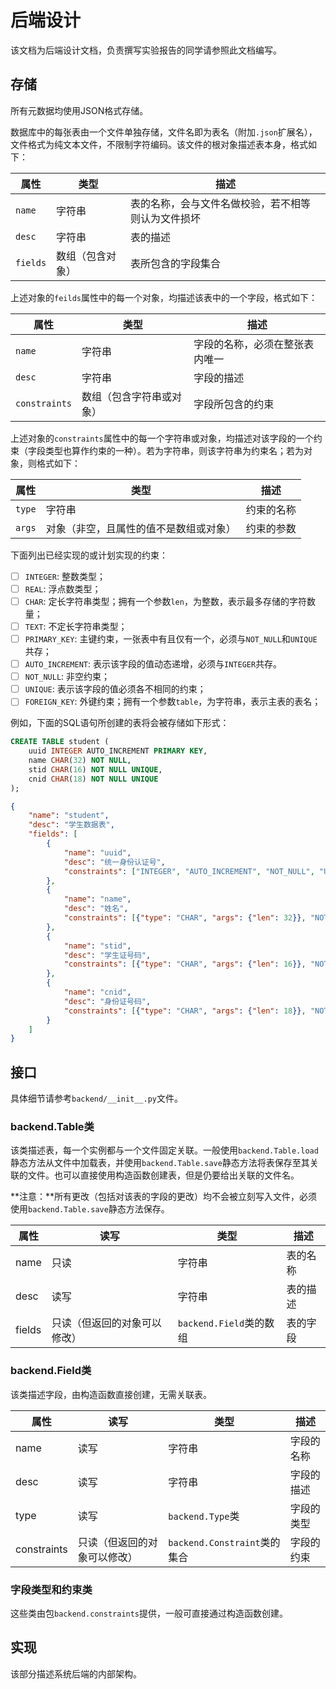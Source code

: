 # 后端设计

该文档为后端设计文档，负责撰写实验报告的同学请参照此文档编写。

## 存储

所有元数据均使用JSON格式存储。

数据库中的每张表由一个文件单独存储，文件名即为表名（附加`.json`扩展名），文件格式为纯文本文件，不限制字符编码。该文件的根对象描述表本身，格式如下：

| 属性     | 类型             | 描述                                               |
| -------- | ---------------- | -------------------------------------------------- |
| `name`   | 字符串           | 表的名称，会与文件名做校验，若不相等则认为文件损坏 |
| `desc`   | 字符串           | 表的描述                                           |
| `fields` | 数组（包含对象） | 表所包含的字段集合                                 |

上述对象的`feilds`属性中的每一个对象，均描述该表中的一个字段，格式如下：

| 属性          | 类型                     | 描述                           |
| ------------- | ------------------------ | ------------------------------ |
| `name`        | 字符串                   | 字段的名称，必须在整张表内唯一 |
| `desc`        | 字符串                   | 字段的描述                     |
| `constraints` | 数组（包含字符串或对象） | 字段所包含的约束               |

上述对象的`constraints`属性中的每一个字符串或对象，均描述对该字段的一个约束（字段类型也算作约束的一种）。若为字符串，则该字符串为约束名；若为对象，则格式如下：

| 属性   | 类型                                   | 描述       |
| ------ | -------------------------------------- | ---------- |
| `type` | 字符串                                 | 约束的名称 |
| `args` | 对象（非空，且属性的值不是数组或对象） | 约束的参数 |

下面列出已经实现的或计划实现的约束：

- [ ] `INTEGER`: 整数类型；
- [ ] `REAL`: 浮点数类型；
- [ ] `CHAR`: 定长字符串类型；拥有一个参数`len`，为整数，表示最多存储的字符数量；
- [ ] `TEXT`: 不定长字符串类型；
- [ ] `PRIMARY_KEY`: 主键约束，一张表中有且仅有一个，必须与`NOT_NULL`和`UNIQUE`共存；
- [ ] `AUTO_INCREMENT`: 表示该字段的值动态递增，必须与`INTEGER`共存。
- [ ] `NOT_NULL`: 非空约束；
- [ ] `UNIQUE`: 表示该字段的值必须各不相同的约束；
- [ ] `FOREIGN_KEY`: 外键约束；拥有一个参数`table`，为字符串，表示主表的表名；

例如，下面的SQL语句所创建的表将会被存储如下形式：

```sql
CREATE TABLE student (
    uuid INTEGER AUTO_INCREMENT PRIMARY KEY,
    name CHAR(32) NOT NULL,
    stid CHAR(16) NOT NULL UNIQUE,
    cnid CHAR(18) NOT NULL UNIQUE
);
```

```json
{
    "name": "student",
    "desc": "学生数据表",
    "fields": [
        {
            "name": "uuid",
            "desc": "统一身份认证号",
            "constraints": ["INTEGER", "AUTO_INCREMENT", "NOT_NULL", "UNIQUE", "PRIMARY_KEY"]
        },
        {
            "name": "name",
            "desc": "姓名",
            "constraints": [{"type": "CHAR", "args": {"len": 32}}, "NOT_NULL"]
        },
        {
            "name": "stid",
            "desc": "学生证号码",
            "constraints": [{"type": "CHAR", "args": {"len": 16}}, "NOT_NULL", "UNIQUE"]
        },
        {
            "name": "cnid",
            "desc": "身份证号码",
            "constraints": [{"type": "CHAR", "args": {"len": 18}}, "NOT_NULL", "UNIQUE"]
        }
    ]
}
```

## 接口

具体细节请参考`backend/__init__.py`文件。

### backend.Table类

 该类描述表，每一个实例都与一个文件固定关联。一般使用`backend.Table.load`静态方法从文件中加载表，并使用`backend.Table.save`静态方法将表保存至其关联的文件。也可以直接使用构造函数创建表，但是仍要给出关联的文件名。

**注意：**所有更改（包括对该表的字段的更改）均不会被立刻写入文件，必须使用`backend.Table.save`静态方法保存。

| 属性   | 读写                         | 类型                    | 描述     |
| ------ | ---------------------------- | ----------------------- | -------- |
| name   | 只读                         | 字符串                  | 表的名称 |
| desc   | 读写                         | 字符串                  | 表的描述 |
| fields | 只读（但返回的对象可以修改） | `backend.Field`类的数组 | 表的字段 |

### backend.Field类

该类描述字段，由构造函数直接创建，无需关联表。

| 属性        | 读写                         | 类型                         | 描述       |
| ----------- | ---------------------------- | ---------------------------- | ---------- |
| name        | 读写                         | 字符串                       | 字段的名称 |
| desc        | 读写                         | 字符串                       | 字段的描述 |
| type        | 读写                         | `backend.Type`类             | 字段的类型 |
| constraints | 只读（但返回的对象可以修改） | `backend.Constraint`类的集合 | 字段的约束 |

### 字段类型和约束类

这些类由包`backend.constraints`提供，一般可直接通过构造函数创建。

## 实现

该部分描述系统后端的内部架构。

